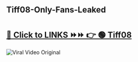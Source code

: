 
 ## Tiff08-Only-Fans-Leaked

# <h2><a href="https://clipsfans.com/Tiff08&ref=git">🔗 Click to LINKS ⏩⏩ 👉 🟢 Tiff08 </a></h2>

<a href="https://clipsfans.com/Tiff08&ref=git" rel="nofollow" data-target="animated-image.originalLink"><img src="https://i.ibb.co.com/xMMVF88/686577567.gif" alt="Viral Video Original" style="max-width: 100%; display: inline-block;" data-target="animated-image.originalImage"></a>
